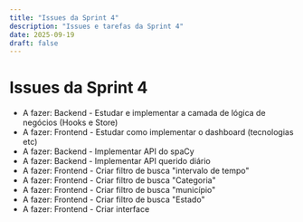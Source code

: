 ```yaml
---
title: "Issues da Sprint 4"
description: "Issues e tarefas da Sprint 4"
date: 2025-09-19
draft: false
---
```


# Issues da Sprint 4

- A fazer: Backend - Estudar e implementar a camada de lógica de negócios (Hooks e Store)
- A fazer: Frontend - Estudar como implementar o dashboard (tecnologias etc)
- A fazer: Backend - Implementar API do spaCy
- A fazer: Backend - Implementar API querido diário
- A fazer: Frontend - Criar filtro de busca "intervalo de tempo"
- A fazer: Frontend - Criar filtro de busca "Categoria"
- A fazer: Frontend - Criar filtro de busca "município"
- A fazer: Frontend - Criar filtro de busca "Estado"
- A fazer: Frontend - Criar interface